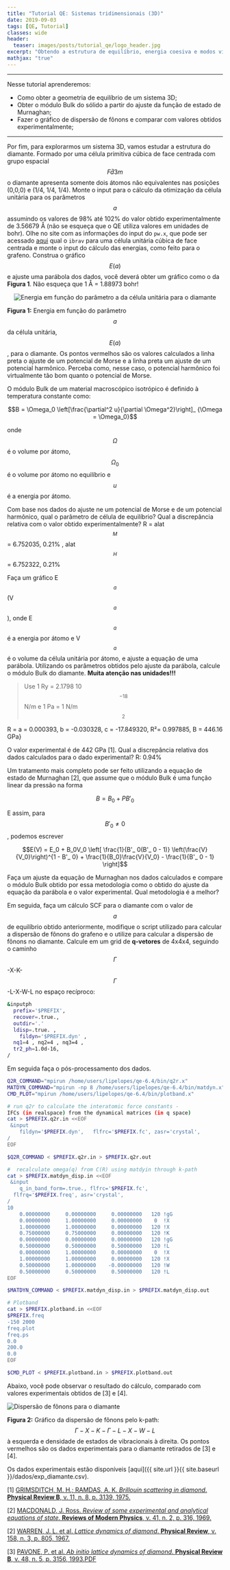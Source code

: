 ```yaml
---
title: "Tutorial QE: Sistemas tridimensionais (3D)"
date: 2019-09-03
tags: [QE, Tutorial]
classes: wide
header:
  teaser: images/posts/tutorial_qe/logo_header.jpg
excerpt: "Obtendo a estrutura de equilíbrio, energia coesiva e modos vibracionais para sistemas tridimensionais (3D)"
mathjax: "true"
---
```


***
Nesse tutorial aprenderemos:
  - Como obter a geometria de equilíbrio de um sistema 3D;
  - Obter o módulo Bulk do sólido a partir do ajuste da função de estado de Murnaghan;
  - Fazer o gráfico de dispersão de fônons e comparar com valores obtidos experimentalmente;

***

Por fim, para explorarmos um sistema 3D, vamos estudar a estrutura do diamante. Formado por uma célula primitiva cúbica de face centrada com grupo espacial $$F\bar{d}3m$$ o diamante apresenta somente dois átomos não equivalentes nas posições (0,0,0) e (1/4, 1/4, 1/4). Monte o input para o cálculo da otimização da célula unitária para os parâmetros $$a$$ assumindo os valores de 98% até 102% do valor obtido experimentalmente de 3.56679 Å (não se esqueça que o QE utiliza valores em unidades de bohr). Olhe no site com as informações do input do `pw.x`, que pode ser acessado [aqui](https://www.quantum-espresso.org/Doc/INPUT_PW.html) qual o `ibrav` para uma célula unitária cúbica de face centrada e monte o input do cálculo das energias, como feito para o grafeno. Construa o gráfico $$E(a)$$ e ajuste uma parábola dos dados, você deverá obter um gráfico como o da **Figura 1**. Não esqueça que 1 Å = 1.88973 bohr!

<div align="center"><img src="{{ site.url }}{{ site.baseurl }}/images/posts/tutorial_qe/diamante_curve.png" alt="Energia em função do parâmetro a da célula unitária para o diamante"></div>

**Figura 1:** Energia em função do parâmetro $$a$$ da célula unitária, $$E(a)$$, para o diamante. Os pontos vermelhos são os valores calculados a linha preta o ajuste de um potencial de Morse e a linha preta um ajuste de um potencial harmônico. Perceba como, nesse caso, o potencial harmônico foi virtualmente tão bom quanto o potencial de Morse.

O módulo Bulk de um material macroscópico isotrópico é definido à temperatura constante como:

$$B = \Omega_0 \left[\frac{\partial^2 u}{\partial \Omega^2}\right]_ {\Omega = \Omega_0}$$

onde $$\Omega$$ é o volume por átomo, $$\Omega_0$$ é o volume por átomo no equilíbrio e $$u$$ é a energia por átomo.

Com base nos dados do ajuste ne um potencial de Morse e de um potencial harmônico, qual o parâmetro de célula de equilíbrio? Qual a discrepância relativa com o valor obtido experimentalmente?
R = alat$$^M$$ = 6.752035, 0.21% , alat$$^H$$ = 6.752322, 0.21%

Faça um gráfico E$$_ a$$(V$$_ a$$), onde E$$_ a$$ é a energia por átomo e V$$_ a$$ é o volume da célula unitária por átomo, e ajuste a equação de uma parábola. Utilizando os parâmetros obtidos pelo ajuste da parábola, calcule o módulo Bulk do diamante. **Muita atenção nas unidades!!!**
> Use 1 Ry = 2.1798 10$$^{-18}$$ N/m e 1 Pa = 1 N/m$$^2$$

R = a = 0.000393, b = -0.030328, c = -17.849320, R²= 0.997885, B = 446.16 GPa}

O valor experimental é de 442 GPa [1]. Qual a discrepância relativa dos dados calculados para o dado experimental?
R: 0.94%

Um tratamento mais completo pode ser feito utilizando a equação de estado de Murnaghan [2], que assume que o módulo Bulk é uma função linear da pressão na forma

$$B = B_0 + PB'_ 0$$

E assim, para $$B'_ 0 \neq 0$$, podemos escrever

$$E(V) = E_0 + B_0V_0 \left[ \frac{1}{B'_ 0(B'_ 0 - 1)} \left(\frac{V}{V_0}\right)^{1 - B'_ 0} + \frac{1}{B_0}\frac{V}{V_0} - \frac{1}{B'_ 0 - 1} \right]$$

Faça um ajuste da equação de Murnaghan nos dados calculados e compare o módulo Bulk obtido por essa metodologia como o obtido do ajuste da equação da parábola e o valor experimental. Qual metodologia é a melhor?

Em seguida, faça um cálculo SCF para o diamante com o valor de $$a$$ de equilíbrio obtido anteriormente, modifique o script utilizado para calcular a dispersão de fônons do grafeno e o utilize para calcular a dispersão de fônons no diamante. Calcule em um grid de **q-vetores** de 4x4x4, seguindo o caminho $$\Gamma$$-X-K-$$\Gamma$$-L-X-W-L no espaço recíproco:

```bash
&inputph
  prefix='$PREFIX',
  recover=.true.,
  outdir='.'
  ldisp=.true. ,
	fildyn='$PREFIX.dyn' ,
  nq1=4 , nq2=4 , nq3=4 ,
  tr2_ph=1.0d-16,
/
```

Em seguida faça o pós-processamento dos dados.

```bash
Q2R_COMMAND="mpirun /home/users/lipelopes/qe-6.4/bin/q2r.x"
MATDYN_COMMAND="mpirun -np 8 /home/users/lipelopes/qe-6.4/bin/matdyn.x"
CMD_PLOT="mpirun /home/users/lipelopes/qe-6.4/bin/plotband.x"

# run q2r to calculate the interatomic force constants -
IFCs (in realspace) from the dynamical matrices (in q space)
cat > $PREFIX.q2r.in <<EOF
 &input
	fildyn='$PREFIX.dyn',	flfrc='$PREFIX.fc',	zasr='crystal',
/
EOF

$Q2R_COMMAND < $PREFIX.q2r.in > $PREFIX.q2r.out

#  recalculate omega(q) from C(R) using matdyin through k-path
cat > $PREFIX.matdyn_disp.in <<EOF
 &input
	q_in_band_form=.true., flfrc='$PREFIX.fc',
  flfrq='$PREFIX.freq', asr='crystal',
/
10
    0.00000000     0.00000000     0.00000000   120 !gG
    0.00000000     1.00000000     0.00000000    0  !X
    1.00000000     1.00000000     0.00000000   120 !X
    0.75000000     0.75000000     0.00000000   120 !K
    0.00000000     0.00000000     0.00000000   120 !gG
    0.50000000     0.50000000     0.50000000   120 !L
    0.00000000     1.00000000     0.00000000    0  !X
    1.00000000     1.00000000     0.00000000   120 !X
    0.50000000     1.00000000    -0.00000000   120 !W
    0.50000000     0.50000000     0.50000000   120 !L
EOF

$MATDYN_COMMAND < $PREFIX.matdyn_disp.in > $PREFIX.matdyn_disp.out

# Plotband
cat > $PREFIX.plotband.in <<EOF
$PREFIX.freq
-150 2000
freq.plot
freq.ps
0.0
200.0
0.0
EOF

$CMD_PLOT < $PREFIX.plotband.in > $PREFIX.plotband.out
```

Abaixo, você pode observar o resultado do cálculo, comparado com valores experimentais obtidos de [3] e [4].

<img src="{{ site.url }}{{ site.baseurl }}/images/posts/tutorial_qe/diamante_phdisp.png" alt="Dispersão de fônons para o diamante">

**Figura 2:** Gráfico da dispersão de fônons pelo k-path: $$\Gamma-X-K-\Gamma-L-X-W-L$$ à esquerda e densidade de estados de vibracionais à direita. Os pontos vermelhos são os dados experimentais para o diamante retirados de [3] e [4].


Os dados experimentais estão disponíveis [aqui]({{ site.url }}{{ site.baseurl }}/dados/exp_diamante.csv).


[1] [GRIMSDITCH, M. H.; RAMDAS, A. K. *Brillouin scattering in diamond*. **Physical Review B**, v. 11, n. 8, p. 3139, 1975.](https://journals.aps.org/prb/abstract/10.1103/PhysRevB.11.3139)

[2] [MACDONALD, J. Ross. *Review of some experimental and analytical equations of state*. **Reviews of Modern Physics**, v. 41, n. 2, p. 316, 1969.](https://journals.aps.org/rmp/abstract/10.1103/RevModPhys.41.316)

[2] [WARREN, J. L. et al. *Lattice dynamics of diamond*. **Physical Review**, v. 158, n. 3, p. 805, 1967.](https://journals.aps.org/pr/abstract/10.1103/PhysRev.158.805)

[3] [PAVONE, P. et al. *Ab initio lattice dynamics of diamond*. **Physical Review B**, v. 48, n. 5, p. 3156, 1993.](https://journals.aps.org/prb/abstract/10.1103/PhysRevB.48.3156)[PDF](https://s3.amazonaws.com/academia.edu.documents/42482248/Ab_initio_lattice_dynamics_of_diamond20160209-26373-js7mcd.pdf?response-content-disposition=inline%3B%20filename%3DAb_initio_lattice_dynamics_of_diamond.pdf&X-Amz-Algorithm=AWS4-HMAC-SHA256&X-Amz-Credential=AKIAIWOWYYGZ2Y53UL3A%2F20190928%2Fus-east-1%2Fs3%2Faws4_request&X-Amz-Date=20190928T164421Z&X-Amz-Expires=3600&X-Amz-SignedHeaders=host&X-Amz-Signature=02b0d06f2d501209e10482e630841f3d4308f98e9ccdebf3843c371015ebcaf9)
